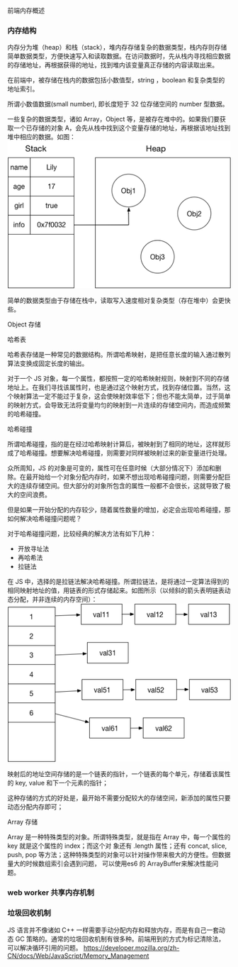 前端内存概述

### 内存结构

内存分为堆（heap）和栈（stack），堆内存存储复杂的数据类型，栈内存则存储简单数据类型，方便快速写入和读取数据。在访问数据时，先从栈内寻找相应数据的存储地址，再根据获得的地址，找到堆内该变量真正存储的内容读取出来。

在前端中，被存储在栈内的数据包括小数值型，string ，boolean 和复杂类型的地址索引。

所谓小数值数据(small number), 即长度短于 32 位存储空间的 number 型数据。

一些复杂的数据类型，诸如 Array，Object 等，是被存在堆中的。如果我们要获取一个已存储的对象 A，会先从栈中找到这个变量存储的地址，再根据该地址找到堆中相应的数据。如图：
![Memory](./imgs/memory.png)

简单的数据类型由于存储在栈中，读取写入速度相对复杂类型（存在堆中）会更快些。

Object 存储

哈希表

哈希表存储是一种常见的数据结构。所谓哈希映射，是把任意长度的输入通过散列算法变换成固定长度的输出。

对于一个 JS 对象，每一个属性，都按照一定的哈希映射规则，映射到不同的存储地址上。在我们寻找该属性时，也是通过这个映射方式，找到存储位置。当然，这个映射算法一定不能过于复杂，这会使映射效率低下；但也不能太简单，过于简单的映射方式，会导致无法将变量均匀的映射到一片连续的存储空间内，而造成频繁的哈希碰撞。

哈希碰撞

所谓哈希碰撞，指的是在经过哈希映射计算后，被映射到了相同的地址，这样就形成了哈希碰撞。想要解决哈希碰撞，则需要对同样被映射过来的新变量进行处理。

众所周知，JS 的对象是可变的，属性可在任意时候（大部分情况下）添加和删除。在最开始给一个对象分配内存时，如果不想出现哈希碰撞问题，则需要分配巨大的连续存储空间。但大部分的对象所包含的属性一般都不会很长，这就导致了极大的空间浪费。

但是如果一开始分配的内存较少，随着属性数量的增加，必定会出现哈希碰撞，那如何解决哈希碰撞问题呢？

对于哈希碰撞问题，比较经典的解决方法有如下几种：
- 开放寻址法
- 再哈希法
- 拉链法

在 JS 中，选择的是拉链法解决哈希碰撞。所谓拉链法，是将通过一定算法得到的相同映射地址的值，用链表的形式存储起来。如图所示（以倾斜的箭头表明链表动态分配，并非连续的内存空间）：
![List](./imgs/list.png)

映射后的地址空间存储的是一个链表的指针，一个链表的每个单元，存储着该属性的 key, value 和下一个元素的指针；

这种存储的方式的好处是，最开始不需要分配较大的存储空间，新添加的属性只要动态分配内存即可；

Array 存储

Array 是一种特殊类型的对象。所谓特殊类型，就是指在 Array 中，每一个属性的 key 就是这个属性的 index；而这个对
象还有 .length 属性；还有 concat, slice, push, pop 等方法；这种特殊类型的对象可以针对操作带来极大的方便性。但数据量大的时候数组索引会遇到问题， 可以使用es6 的 ArrayBuffer来解决性能问题。


### web worker 共享内存机制

### 垃圾回收机制

JS 语言并不像诸如 C++ 一样需要手动分配内存和释放内存，而是有自己一套动态 GC 策略的。通常的垃圾回收机制有很多种。前端用到的方式为标记清除法，可以解决循环引用的问题。
https://developer.mozilla.org/zh-CN/docs/Web/JavaScript/Memory_Management
